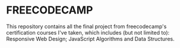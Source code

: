 # FREECODECAMP
This repository contains all the final project from freecodecamp's certification courses I've taken, which includes (but not limited to): Responsive Web Design; JavaScript Algorithms and Data Structures.
